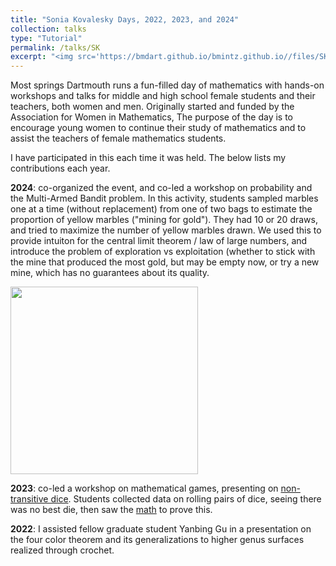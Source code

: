 ```yaml
---
title: "Sonia Kovalesky Days, 2022, 2023, and 2024"
collection: talks
type: "Tutorial"
permalink: /talks/SK
excerpt: "<img src='https://bmdart.github.io/bmintz.github.io//files/SK-day_MAB.png' style='height:300px;'> "
---
```


Most springs Dartmouth runs a fun-filled day of mathematics with hands-on workshops and talks for middle and high school female students and their teachers, both women and men. Originally started and funded by the Association for Women in Mathematics, The purpose of the day is to encourage young women to continue their study of mathematics and to assist the teachers of female mathematics students.

I have participated in this each time it was held. The below lists my contributions each year.  

<b>2024</b>: co-organized the event, and co-led a workshop on probability and the Multi-Armed Bandit problem. In this activity, students sampled marbles one at a time (without replacement) from one of two bags to estimate the proportion of yellow marbles ("mining for gold"). They had 10 or 20 draws, and tried to maximize the number of yellow marbles drawn. We used this to provide intuiton for the central limit theorem / law of large numbers, and introduce the problem of exploration vs exploitation (whether to stick with the mine that produced the most gold, but may be empty now, or try a new mine, which has no guarantees about its quality. 

<img src='https://bmdart.github.io/bmintz.github.io//files/SK-day_MAB.png' style='height:300px;'> 

<b>2023</b>: co-led a workshop on mathematical games, presenting on <a href='https://singingbanana.com/dice/article.htm'>non-transitive dice</a>. Students collected data on rolling pairs of dice, seeing there was no best die, then saw the <a href='https://bmdart.github.io/bmintz.github.io//files/non-transitive-dice-pictures.pdf'>math</a> to prove this. 

<b>2022</b>: I assisted fellow graduate student Yanbing Gu in a presentation on the four color theorem and its generalizations to higher genus surfaces realized through crochet.
